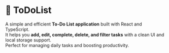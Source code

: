 # 📝 ToDoList

A simple and efficient **To-Do List application** built with React and TypeScript.  
It helps you **add, edit, complete, delete, and filter tasks** with a clean UI and local storage support.  
Perfect for managing daily tasks and boosting productivity.

